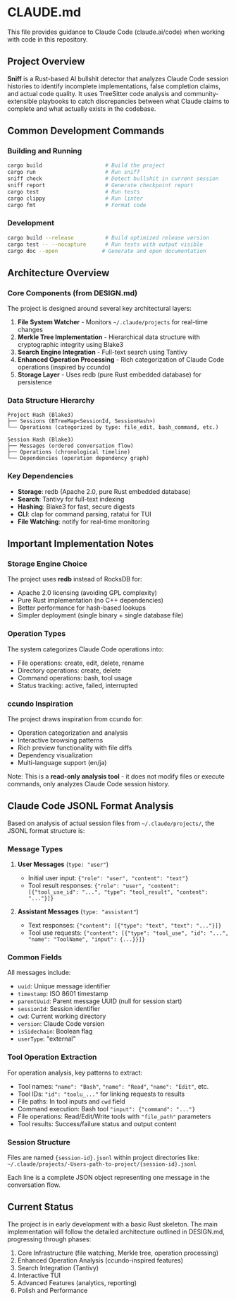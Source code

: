 # CLAUDE.md

This file provides guidance to Claude Code (claude.ai/code) when working with code in this repository.

## Project Overview

**Sniff** is a Rust-based AI bullshit detector that analyzes Claude Code session histories to identify incomplete implementations, false completion claims, and actual code quality. It uses TreeSitter code analysis and community-extensible playbooks to catch discrepancies between what Claude claims to complete and what actually exists in the codebase.

## Common Development Commands

### Building and Running
```bash
cargo build                    # Build the project
cargo run                      # Run sniff
sniff check                    # Detect bullshit in current session
sniff report                   # Generate checkpoint report
cargo test                     # Run tests
cargo clippy                   # Run linter
cargo fmt                      # Format code
```

### Development
```bash
cargo build --release          # Build optimized release version
cargo test -- --nocapture      # Run tests with output visible
cargo doc --open              # Generate and open documentation
```

## Architecture Overview

### Core Components (from DESIGN.md)

The project is designed around several key architectural layers:

1. **File System Watcher** - Monitors `~/.claude/projects` for real-time changes
2. **Merkle Tree Implementation** - Hierarchical data structure with cryptographic integrity using Blake3
3. **Search Engine Integration** - Full-text search using Tantivy
4. **Enhanced Operation Processing** - Rich categorization of Claude Code operations (inspired by ccundo)
5. **Storage Layer** - Uses redb (pure Rust embedded database) for persistence

### Data Structure Hierarchy
```
Project Hash (Blake3)
├── Sessions (BTreeMap<SessionId, SessionHash>)
└── Operations (categorized by type: file_edit, bash_command, etc.)

Session Hash (Blake3)  
├── Messages (ordered conversation flow)
├── Operations (chronological timeline)
└── Dependencies (operation dependency graph)
```

### Key Dependencies
- **Storage**: redb (Apache 2.0, pure Rust embedded database)
- **Search**: Tantivy for full-text indexing
- **Hashing**: Blake3 for fast, secure digests
- **CLI**: clap for command parsing, ratatui for TUI
- **File Watching**: notify for real-time monitoring

## Important Implementation Notes

### Storage Engine Choice
The project uses **redb** instead of RocksDB for:
- Apache 2.0 licensing (avoiding GPL complexity)
- Pure Rust implementation (no C++ dependencies)
- Better performance for hash-based lookups
- Simpler deployment (single binary + single database file)

### Operation Types
The system categorizes Claude Code operations into:
- File operations: create, edit, delete, rename
- Directory operations: create, delete  
- Command operations: bash, tool usage
- Status tracking: active, failed, interrupted

### ccundo Inspiration
The project draws inspiration from ccundo for:
- Operation categorization and analysis
- Interactive browsing patterns
- Rich preview functionality with file diffs
- Dependency visualization
- Multi-language support (en/ja)

Note: This is a **read-only analysis tool** - it does not modify files or execute commands, only analyzes Claude Code session history.

## Claude Code JSONL Format Analysis

Based on analysis of actual session files from `~/.claude/projects/`, the JSONL format structure is:

### Message Types

1. **User Messages** (`type: "user"`)
   - Initial user input: `{"role": "user", "content": "text"}`
   - Tool result responses: `{"role": "user", "content": [{"tool_use_id": "...", "type": "tool_result", "content": "..."}]}`

2. **Assistant Messages** (`type: "assistant"`)
   - Text responses: `{"content": [{"type": "text", "text": "..."}]}`
   - Tool use requests: `{"content": [{"type": "tool_use", "id": "...", "name": "ToolName", "input": {...}}]}`

### Common Fields

All messages include:
- `uuid`: Unique message identifier
- `timestamp`: ISO 8601 timestamp
- `parentUuid`: Parent message UUID (null for session start)
- `sessionId`: Session identifier
- `cwd`: Current working directory
- `version`: Claude Code version
- `isSidechain`: Boolean flag
- `userType`: "external"

### Tool Operation Extraction

For operation analysis, key patterns to extract:
- Tool names: `"name": "Bash"`, `"name": "Read"`, `"name": "Edit"`, etc.
- Tool IDs: `"id": "toolu_..."` for linking requests to results
- File paths: In tool inputs and `cwd` field
- Command execution: Bash tool `"input": {"command": "..."}`
- File operations: Read/Edit/Write tools with `"file_path"` parameters
- Tool results: Success/failure status and output content

### Session Structure

Files are named `{session-id}.jsonl` within project directories like:
`~/.claude/projects/-Users-path-to-project/{session-id}.jsonl`

Each line is a complete JSON object representing one message in the conversation flow.

## Current Status

The project is in early development with a basic Rust skeleton. The main implementation will follow the detailed architecture outlined in DESIGN.md, progressing through phases:
1. Core Infrastructure (file watching, Merkle tree, operation processing)
2. Enhanced Operation Analysis (ccundo-inspired features)
3. Search Integration (Tantivy)
4. Interactive TUI
5. Advanced Features (analytics, reporting)
6. Polish and Performance